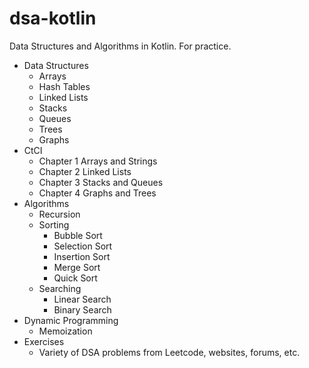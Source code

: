 # dsa-kotlin
Data Structures and Algorithms in Kotlin. For practice.

- Data Structures
    - Arrays
    - Hash Tables
    - Linked Lists
    - Stacks
    - Queues
    - Trees
    - Graphs
- CtCI
    - Chapter 1 Arrays and Strings
    - Chapter 2 Linked Lists
    - Chapter 3 Stacks and Queues
    - Chapter 4 Graphs and Trees
- Algorithms
    - Recursion
    - Sorting
        - Bubble Sort
        - Selection Sort
        - Insertion Sort
        - Merge Sort
        - Quick Sort
    - Searching
        - Linear Search
        - Binary Search
- Dynamic Programming
    - Memoization
- Exercises
    - Variety of DSA problems from Leetcode, websites, forums, etc.

